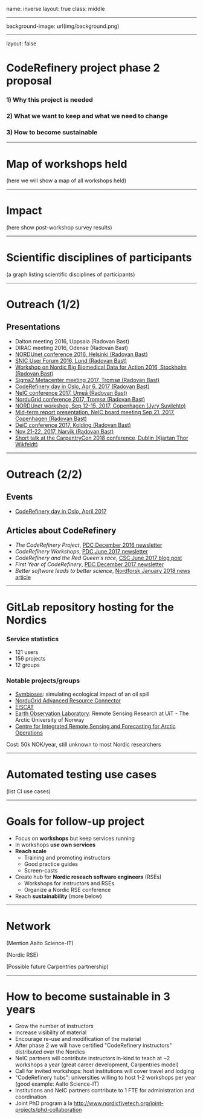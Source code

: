 name: inverse
layout: true
class: middle

---

background-image: url(img/background.png)

---

layout: false

# CodeRefinery project phase 2 proposal

### 1) Why this project is needed
### 2) What we want to keep and what we need to change
### 3) How to become sustainable

---

# Map of workshops held

(here we will show a map of all workshops held)

---

# Impact

(here show post-workshop survey results)

---

# Scientific disciplines of participants

(a graph listing scientific disciplines of participants)

---

# Outreach (1/2)

## Presentations

- Dalton meeting 2016, Uppsala (Radovan Bast)
- DIRAC meeting 2016, Odense (Radovan Bast)
- [NORDUnet conference 2016, Helsinki (Radovan Bast)](https://events.nordu.net/display/NDN2016/Welcome)
- [SNIC User Forum 2016, Lund (Radovan Bast)](http://cicero.xyz/v2/remark/github/coderefinery/talk-intro/snic-2016/talk.md/)
- [Workshop on Nordic Big Biomedical Data for Action 2016, Stockholm (Radovan Bast)](http://cicero.xyz/v2/remark/github/coderefinery/talk-intro/niasc-2016/talk.md/)
- [Sigma2 Metacenter meeting 2017, Tromsø (Radovan Bast)](http://cicero.xyz/v2/remark/github/coderefinery/talk-intro/sigma2-2017/talk.md/)
- [CodeRefinery day in Oslo, Apr 6, 2017 (Radovan Bast)](http://cicero.xyz/v2/remark/github/coderefinery/talk-intro/oslo-2017/talk.md/)
- [NeIC conference 2017, Umeå (Radovan Bast)](http://cicero.xyz/v2/remark/github/coderefinery/talk-intro/neic-2017/talk.md/)
- [NorduGrid conference 2017, Tromsø (Radovan Bast)](http://cicero.xyz/v2/remark/github/coderefinery/talk-intro/nordugrid-2017/talk.md/)
- [NORDUnet workshop, Sep 12-15, 2017, Copenhagen (Jyry Suvilehto)](http://cicero.xyz/v2/remark/github/coderefinery/talk-intro/ntw-2017/talk.md/)
- [Mid-term report presentation, NeIC board meeting Sep 21, 2017, Copenhagen (Radovan Bast)](http://cicero.xyz/v2/remark/github/coderefinery/report/master/mid-term.md/)
- [DeiC conference 2017, Kolding (Radovan Bast)](http://cicero.xyz/v2/remark/github/coderefinery/talk-intro/deic-2017/talk.md/)
- [Nov 21-22, 2017, Narvik (Radovan Bast)](http://cicero.xyz/v2/remark/github/coderefinery/talk-intro/narvik-2017/talk.md/)
- [Short talk at the CarpentryCon 2018 conference, Dublin (Kjartan Thor Wikfeldt)](http://cicero.xyz/v2/remark/github/wikfeldt/shorttalk-coderefinery/master/talk.md/)

---

# Outreach (2/2)

## Events

- [CodeRefinery day in Oslo, April 2017](https://www.uio.no/english/services/it/research/events/coderefinery-2017-april.html)


## Articles about CodeRefinery

- *The CodeRefinery Project*, [PDC December 2016 newsletter](https://www.pdc.kth.se/publications/pdc-newsletter-articles/2016-no-2/the-coderefinery-project-1.744952)
- *CodeRefinery Workshops*, [PDC June 2017 newsletter](https://www.pdc.kth.se/publications/pdc-newsletter-articles/2017-no-1/coderefinery-workshops-1.744807)
- *CodeRefinery and the Red Queen's race*, [CSC June 2017 blog post](https://www.csc.fi/web/blog/post/-/blogs/coderefinery-and-the-red-queen-s-race)
- *First Year of CodeRefinery*, [PDC December 2017 newsletter](https://www.pdc.kth.se/publications/pdc-newsletter-articles/2017-no-2/first-year-of-coderefinery-1.783468)
- *Better software leads to better science*, [Nordforsk January 2018 news article](https://www.nordforsk.org/en/news/better-software-leads-to-better-science?set_language=en)

---

# GitLab repository hosting for the Nordics


### Service statistics

- 121 users
- 156 projects
- 12 groups


### Notable projects/groups

- [Symbioses](http://akvaplan.niva.no/en/symbioses): simulating ecological impact of an oil spill
- [NorduGrid Advanced Resource Connector](http://www.nordugrid.org/arc/)
- [EISCAT](https://www.eiscat.se)
- [Earth Observation Laboratory](https://eo.uit.no): Remote Sensing Research at UiT - The Arctic University of Norway
- [Centre for Integrated Remote Sensing and Forecasting for Arctic Operations](https://cirfa.uit.no)


Cost: 50k NOK/year, still unknown to most Nordic researchers

---

# Automated testing use cases

(list CI use cases)

---

# Goals for follow-up project

- Focus on **workshops** but keep services running
- In workshops **use own services**
- **Reach scale**
  - Training and promoting instructors
  - Good practice guides
  - Screen-casts
- Create hub for **Nordic reseach software engineers** (RSEs)
  - Workshops for instructors and RSEs
  - Organize a Nordic RSE conference
- Reach **sustainability** (more below)

---

# Network

(Mention Aalto Science-IT)

(Nordic RSE)

(Possible future Carpentries partnership)

---

# How to become sustainable in 3 years

- Grow the number of instructors
- Increase visibility of material
- Encourage re-use and modification of the material
- After phase 2 we will have certified "CodeRefinery instructors" distributed over the Nordics
- NeIC partners will contribute instructors in-kind to teach at ~2 workshops a year
  (great career development, Carpentries model)
- Call for invited workshops: host institutions will cover travel and lodging
- "CodeRefinery hubs": universities willing to host 1-2 workshops per year (good example: Aalto Science-IT)
- Institutions and NeIC partners contribute to 1 FTE for administration and coordination
- Joint PhD program à la http://www.nordicfivetech.org/joint-projects/phd-collaboration
